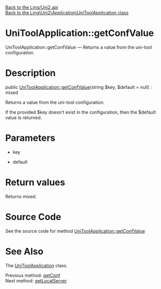 [Back to the Ling/Uni2 api](https://github.com/lingtalfi/Uni2/blob/master/doc/api/Ling/Uni2.md)<br>
[Back to the Ling\Uni2\Application\UniToolApplication class](https://github.com/lingtalfi/Uni2/blob/master/doc/api/Ling/Uni2/Application/UniToolApplication.md)


UniToolApplication::getConfValue
================



UniToolApplication::getConfValue — Returns a value from the uni-tool configuration.




Description
================


public [UniToolApplication::getConfValue](https://github.com/lingtalfi/Uni2/blob/master/doc/api/Ling/Uni2/Application/UniToolApplication/getConfValue.md)(string $key, $default = null) : mixed




Returns a value from the uni-tool configuration.

If the provided $key doesn't exist in the configuration,
then the $default value is returned.




Parameters
================


- key

    

- default

    


Return values
================

Returns mixed.








Source Code
===========
See the source code for method [UniToolApplication::getConfValue](https://github.com/lingtalfi/Uni2/blob/master/Application/UniToolApplication.php#L410-L414)


See Also
================

The [UniToolApplication](https://github.com/lingtalfi/Uni2/blob/master/doc/api/Ling/Uni2/Application/UniToolApplication.md) class.

Previous method: [getConf](https://github.com/lingtalfi/Uni2/blob/master/doc/api/Ling/Uni2/Application/UniToolApplication/getConf.md)<br>Next method: [getLocalServer](https://github.com/lingtalfi/Uni2/blob/master/doc/api/Ling/Uni2/Application/UniToolApplication/getLocalServer.md)<br>

